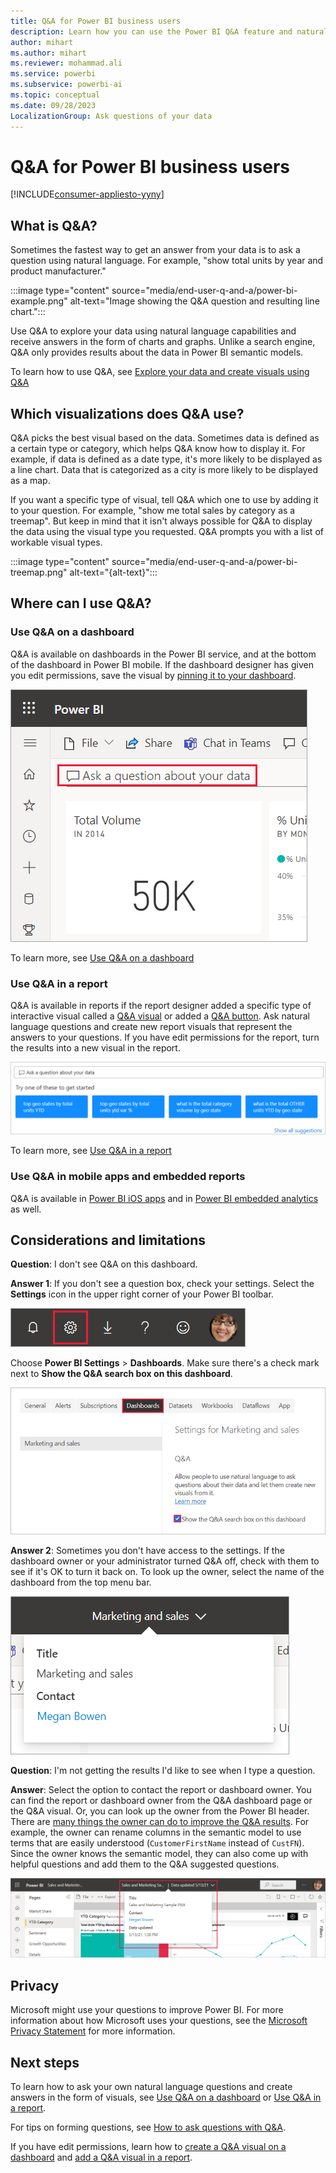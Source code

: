 ```yaml
---
title: Q&A for Power BI business users
description: Learn how you can use the Power BI Q&A feature and natural language capabilities with your report visuals.
author: mihart
ms.author: mihart
ms.reviewer: mohammad.ali
ms.service: powerbi
ms.subservice: powerbi-ai
ms.topic: conceptual
ms.date: 09/28/2023
LocalizationGroup: Ask questions of your data
---
```

# Q&A for Power BI business users

[!INCLUDE[consumer-appliesto-yyny](../includes/consumer-appliesto-yynn.md)]

## What is Q&A?

Sometimes the fastest way to get an answer from your data is to ask a question using natural language. For example, "show total units by year and product manufacturer."

:::image type="content" source="media/end-user-q-and-a/power-bi-example.png" alt-text="Image showing the Q&A question and resulting line chart.":::

Use Q&A to explore your data using natural language capabilities and receive answers in the form of charts and graphs. Unlike a search engine, Q&A only provides results about the data in Power BI semantic models.

To learn how to use Q&A, see [Explore your data and create visuals using Q&A](../natural-language/q-and-a-intro.md)

## Which visualizations does Q&A use?

Q&A picks the best visual based on the data. Sometimes data is defined as a certain type or category, which helps Q&A know how to display it. For example, if data is defined as a date type, it's more likely to be displayed as a line chart. Data that is categorized as a city is more likely to be displayed as a map.

If you want a specific type of visual, tell Q&A which one to use by adding it to your question. For example, "show me total sales by category as a treemap". But keep in mind that it isn't always possible for Q&A to display the data using the visual type you requested. Q&A prompts you with a list of workable visual types.

:::image type="content" source="media/end-user-q-and-a/power-bi-treemap.png" alt-text="{alt-text}":::

## Where can I use Q&A?

### Use Q&A on a dashboard

Q&A is available on dashboards in the Power BI service, and at the bottom of the dashboard in Power BI mobile. If the dashboard designer has given you edit permissions, save the visual by [pinning it to your dashboard](../create-reports/service-dashboard-pin-tile-from-q-and-a.md). 

![Screenshot of Ask a question about your data in a red box on the visual dashboard.](media/end-user-q-and-a/power-bi-qna.png)

To learn more, see [Use Q&A on a dashboard](../natural-language/end-user-q-and-a-tutorial.md)

### Use Q&A in a report

Q&A is available in reports if the report designer added a specific type of interactive visual called a [Q&A visual](../visuals/power-bi-visualization-q-and-a.md) or added a [Q&A button](../create-reports/desktop-buttons.md#select-the-action-for-a-button). Ask natural language questions and create new report visuals that represent the answers to your questions. If you have edit permissions for the report, turn the results into a new visual in the report.

![Screenshot of the Q&A question box highlighted by a red box on the report.](media/end-user-q-and-a/power-bi-q-and-a-default.png)

To learn more, see [Use Q&A in a report](../natural-language/power-bi-tutorial-q-and-a.md)

### Use Q&A in mobile apps and embedded reports

Q&A is available in [Power BI iOS apps](mobile/mobile-apps-ios-qna.md) and in [Power BI embedded analytics](../developer/embedded/qanda.md) as well. 

## Considerations and limitations

**Question**: I don't see Q&A on this dashboard.

**Answer 1**: If you don't see a question box, check your settings. Select the **Settings** icon in the upper right corner of your Power BI toolbar.

![Screenshot of the Power BI toolbar with a red box highlight around the settings icon.](media/end-user-q-and-a/power-bi-cog.png)

Choose **Power BI Settings** > **Dashboards**. Make sure there's a check mark next to **Show the Q&A search box on this dashboard**.

![Screenshot of Settings Dashboards enabling Q&A settings for dashboard.](media/end-user-q-and-a/power-bi-om.png)  

**Answer 2**: Sometimes you don't have access to the settings. If the dashboard owner or your administrator turned Q&A off, check with them to see if it's OK to turn it back on. To look up the owner, select the name of the dashboard from the top menu bar.

![Screenshot of the top menu bar on a report with the drop-down featuring the report admin name.](media/end-user-q-and-a/power-bi-owner.png)

**Question**: I'm not getting the results I'd like to see when I type a question.

**Answer**: Select the option to contact the report or dashboard owner. You can find the report or dashboard owner from the Q&A dashboard page or the Q&A visual. Or, you can look up the owner from the Power BI header.  There are [many things the owner can do to improve the Q&A results](../natural-language/q-and-a-tooling-intro.md). For example, the owner can rename columns in the semantic model to use terms that are easily understood (`CustomerFirstName` instead of `CustFN`). Since the owner knows the semantic model, they can also come up with helpful questions and add them to the Q&A suggested questions.

![Screenshot of Display contact information.](media/end-user-q-and-a/power-bi-contact.png)

## Privacy

Microsoft might use your questions to improve Power BI. For more information about how Microsoft uses your questions, see the [Microsoft Privacy Statement](https://go.microsoft.com/fwlink/?LinkId=521839) for more information.

## Next steps

To learn how to ask your own natural language questions and create answers in the form of visuals, see [Use Q&A on a dashboard](../natural-language/end-user-q-and-a-tutorial.md) or [Use Q&A in a report](../natural-language/power-bi-tutorial-q-and-a.md).

For tips on forming questions, see [How to ask questions with Q&A](end-user-q-and-a-tips.md).

If you have edit permissions, learn how to [create a Q&A visual on a dashboard](../create-reports/power-bi-visualization-introduction-to-q-and-a.md) and [add a Q&A visual in a report](../visuals/power-bi-visualization-q-and-a.md).
